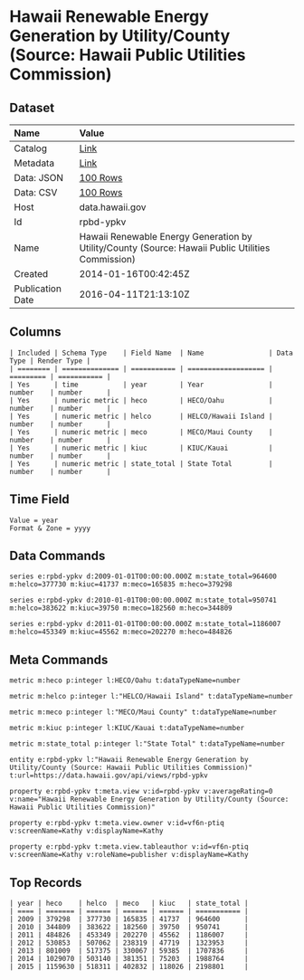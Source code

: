 # Hawaii Renewable Energy Generation by Utility/County (Source: Hawaii Public Utilities Commission)

## Dataset

| Name | Value |
| :--- | :---- |
| Catalog | [Link](https://catalog.data.gov/dataset/hawaii-renewable-energy-generation-by-utility-county-source-hawaii-public-utilities-commis) |
| Metadata | [Link](https://data.hawaii.gov/api/views/rpbd-ypkv) |
| Data: JSON | [100 Rows](https://data.hawaii.gov/api/views/rpbd-ypkv/rows.json?max_rows=100) |
| Data: CSV | [100 Rows](https://data.hawaii.gov/api/views/rpbd-ypkv/rows.csv?max_rows=100) |
| Host | data.hawaii.gov |
| Id | rpbd-ypkv |
| Name | Hawaii Renewable Energy Generation by Utility/County (Source: Hawaii Public Utilities Commission) |
| Created | 2014-01-16T00:42:45Z |
| Publication Date | 2016-04-11T21:13:10Z |

## Columns

```ls
| Included | Schema Type    | Field Name  | Name                | Data Type | Render Type |
| ======== | ============== | =========== | =================== | ========= | =========== |
| Yes      | time           | year        | Year                | number    | number      |
| Yes      | numeric metric | heco        | HECO/Oahu           | number    | number      |
| Yes      | numeric metric | helco       | HELCO/Hawaii Island | number    | number      |
| Yes      | numeric metric | meco        | MECO/Maui County    | number    | number      |
| Yes      | numeric metric | kiuc        | KIUC/Kauai          | number    | number      |
| Yes      | numeric metric | state_total | State Total         | number    | number      |
```

## Time Field

```ls
Value = year
Format & Zone = yyyy
```

## Data Commands

```ls
series e:rpbd-ypkv d:2009-01-01T00:00:00.000Z m:state_total=964600 m:helco=377730 m:kiuc=41737 m:meco=165835 m:heco=379298

series e:rpbd-ypkv d:2010-01-01T00:00:00.000Z m:state_total=950741 m:helco=383622 m:kiuc=39750 m:meco=182560 m:heco=344809

series e:rpbd-ypkv d:2011-01-01T00:00:00.000Z m:state_total=1186007 m:helco=453349 m:kiuc=45562 m:meco=202270 m:heco=484826
```

## Meta Commands

```ls
metric m:heco p:integer l:HECO/Oahu t:dataTypeName=number

metric m:helco p:integer l:"HELCO/Hawaii Island" t:dataTypeName=number

metric m:meco p:integer l:"MECO/Maui County" t:dataTypeName=number

metric m:kiuc p:integer l:KIUC/Kauai t:dataTypeName=number

metric m:state_total p:integer l:"State Total" t:dataTypeName=number

entity e:rpbd-ypkv l:"Hawaii Renewable Energy Generation by Utility/County (Source: Hawaii Public Utilities Commission)" t:url=https://data.hawaii.gov/api/views/rpbd-ypkv

property e:rpbd-ypkv t:meta.view v:id=rpbd-ypkv v:averageRating=0 v:name="Hawaii Renewable Energy Generation by Utility/County (Source: Hawaii Public Utilities Commission)"

property e:rpbd-ypkv t:meta.view.owner v:id=vf6n-ptiq v:screenName=Kathy v:displayName=Kathy

property e:rpbd-ypkv t:meta.view.tableauthor v:id=vf6n-ptiq v:screenName=Kathy v:roleName=publisher v:displayName=Kathy
```

## Top Records

```ls
| year | heco    | helco  | meco   | kiuc   | state_total | 
| ==== | ======= | ====== | ====== | ====== | =========== | 
| 2009 | 379298  | 377730 | 165835 | 41737  | 964600      | 
| 2010 | 344809  | 383622 | 182560 | 39750  | 950741      | 
| 2011 | 484826  | 453349 | 202270 | 45562  | 1186007     | 
| 2012 | 530853  | 507062 | 238319 | 47719  | 1323953     | 
| 2013 | 801009  | 517375 | 330067 | 59385  | 1707836     | 
| 2014 | 1029070 | 503140 | 381351 | 75203  | 1988764     | 
| 2015 | 1159630 | 518311 | 402832 | 118026 | 2198801     | 
```